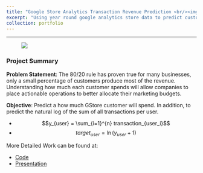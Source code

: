 ```yaml
---
title: "Google Store Analytics Transaction Revenue Prediction <br/><img src='/images/frontpage.PNG'>""
excerpt: "Using year round google analytics store data to predict customer consumption. In addition use RFM to perform customer clustering and predict customer life time value based on customer clustering "
collection: portfolio
---
```


---
<figure class="aligncenter">
    <img src="https://i.pcmag.com/imagery/reviews/04u4r8E0NHva7mQ3Bnozbh6-9.1569482850.fit_scale.size_1028x578.jpg" />
</figure>

### Project Summary

**Problem Statement**:
The 80/20 rule has proven true for many businesses, only a small percentage of customers produce most of the revenue.  Understanding how much each customer spends will allow companies to place actionable operations to better allocate their marketing budgets.

**Objective**:
Predict a how much GStore customer will spend. In addition, to predict the natural log of the sum of all transactions per user.

- $$y_{user} = \sum_{i=1}^{n} transaction_{user_i}$$
- $$target_{user} = \ln({y_{user}+1})$$


More Detailed Work can be found at:
  - <a href="https://github.com/yuling0330/Google-Store-Analytics-Transactions-Revenue-Prediction/tree/master/notebook" title="Title">Code</a>
  - <a href="https://github.com/yuling0330/Google-Store-Analytics-Transactions-Revenue-Prediction/blob/master/presentation/Customer_Revenue_Prediction_Presentation.pdf" title="Title">Presentation</a>
